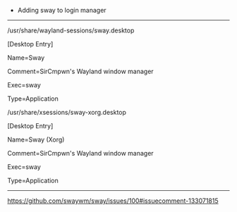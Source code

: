 
* Adding sway to login manager

---

/usr/share/wayland-sessions/sway.desktop

[Desktop Entry]

Name=Sway

Comment=SirCmpwn's Wayland window manager

Exec=sway

Type=Application


/usr/share/xsessions/sway-xorg.desktop


[Desktop Entry]

Name=Sway (Xorg)

Comment=SirCmpwn's Wayland window manager

Exec=sway

Type=Application

---

https://github.com/swaywm/sway/issues/100#issuecomment-133071815
